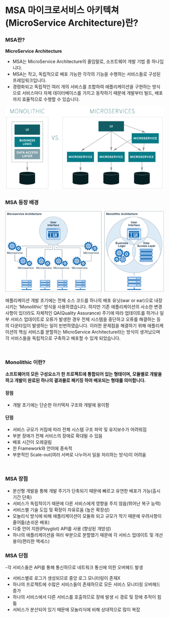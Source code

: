 # MSA 마이크로서비스 아키텍쳐 (MicroService Architecture)란?

### MSA란?
**MicroService Architecture**

- MSA는 MicroService Architecture의 줄임말로, 소프트웨어 개발 기법 중 하나입니다.
- MSA는 작고, 독립적으로 배포 가능한 각각의 기능을 수행하는 서비스들로 구성된 프레임워크입니다.
- 경령화되고 독립적인 여러 개의 서비스를 조합하여 애플리케이션을 구현하는 방식으로 서비스마다 자체 데이터베이스를 가지고 동작하기 때문에 개발부터 빌드, 배포까지 효율적으로 수행할 수 있습니다.


![msa](./image/msa.png)


### MSA 등장 배경
![mas등장](image/msa등장.png)

애플리케이션 개발 초기에는 전체 소스 코드를 하나의 배포 유닛(war or ear)으로 내장시키는 'Monolithic' 방식을 사용하였습니다. 하지만 기존 애플리케이션의 사소한 변경사항이 있더라도 자체적인 QA(Quality Assurance) 주기에 따라 업데이트를 하거나 일부 서비스 업데이트로 오류가 발생한 경우 전체 시스템을 중단하고 오류를 해결하는 등의 다운타임이 발생하는 일이 빈번하였습니다. 이러한 문제점을 해결하기 위해 애플리케이션의 핵심 서비스를 분할하는 MicroService Architecture라는 방식이 생겨났으며 각 서비스들을 독립적으로 구축하고 배포할 수 있게 되었습니다.

<br>

### Monolithic 이란?
**소프트웨어의 모든 구성요소가 한 프로젝트에 통합되어 있는 형태이며, 모듈별로 개발을 하고 개발이 완료된 하나의 결과물로 패키징 하여 배포되는 형태를 의미합니다.**

#### 장점
- 개발 초기에는 단순한 아키텍처 구조와 개발에 용이함

#### 단점
- 서비스 규모가 커짐에 따라 전체 시스템 구조 파악 및 유지보수가 어려워짐
- 부분 장애가 전체 서비스의 장애로 확대될 수 있음
- 배포 시간이 오래걸림
- 한 Framework와 언어에 종속적
- 부분적인 Scale-out(여러 서버로 나누어서 일을 처리하는 방식)이 어려움

<br>

### MSA 장점
- 분산형 개발을 통해 개발 주기가 단축되기 때문에 빠르고 유연한 배포가 가능(출시 기간 단축)
- 서비스가 독립적이기 때문에 다른 서비스에게 영향을 주지 않음(뛰어난 복구 능력)
- 서비스별 기술 도입 및 확장이 자유로움 (높은 확장성)
- 모놀리식 방식에 비해 애플리케이션이 모듈화 되고 규모가 작기 때문에 우려사항이 줄어듦(손쉬운 배포)
- 다중 언어 지원(Ployglot) API를 사용 (향상된 개방성)
- 하나의 애플리케이션을 여러 부분으로 분할했기 때문에 각 서비스 업데이트 및 개선 용이(편리한 액세스)

### MSA 단점
-각 서비스들은 API를 통해 통신하므로 네트워크 통신에 의한 오버헤드 발생
- 서비스별로 로그가 생성되므로 중앙 로그 모니터링이 존재X
- 하나의 프로젝트에 수많은 서비스들이 존재하므로 모든 서비스 모니터링 오버헤드 증가
- 하나의 서비스에서 다른 서비스를 호출하므로 장애 발생 시 경로 및 장애 추적이 힘듦
- 서비스가 분산되어 있기 때문에 모놀리식에 비해 상대적으로 많이 복잡
